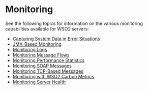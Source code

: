 # Monitoring

See the following topics for information on the various monitoring
capabilities available for WSO2 servers:

-   [Capturing System Data in Error Situations](../../administer/capturing-system-data-in-error-situations)
-   [JMX-Based Monitoring](../../administer/jmx-based-monitoring)
-   [Monitoring Logs](../../administer/monitoring-logs-using-management-console)
-   [Monitoring Message Flows](../../administer/monitoring-message-flows)
-   [Monitoring Performance Statistics](../../administer/monitoring-performance-statistics)
-   [Monitoring SOAP Messages](../../administer/monitoring-server-health)
-   [Monitoring TCP-Based Messages](../../administer/monitoring-tcp-based-messages)
-   [Monitoring with WSO2 Carbon Metrics](../../administer/monitoring-with-wso2-carbon-metrics)
-   [Monitoring Server Health](../../administer/monitoring-server-health)
